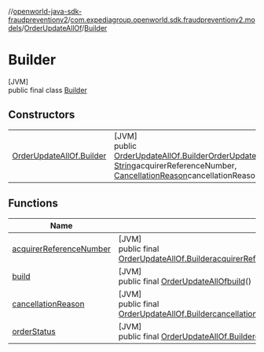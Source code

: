 //[openworld-java-sdk-fraudpreventionv2](../../../../index.md)/[com.expediagroup.openworld.sdk.fraudpreventionv2.models](../../index.md)/[OrderUpdateAllOf](../index.md)/[Builder](index.md)

# Builder

[JVM]\
public final class [Builder](index.md)

## Constructors

| | |
|---|---|
| [OrderUpdateAllOf.Builder](-order-update-all-of.-builder.md) | [JVM]<br>public [OrderUpdateAllOf.Builder](index.md)[OrderUpdateAllOf.Builder](-order-update-all-of.-builder.md)([Status](../../-status/index.md)orderStatus, [String](https://docs.oracle.com/javase/8/docs/api/java/lang/String.html)acquirerReferenceNumber, [CancellationReason](../../-cancellation-reason/index.md)cancellationReason) |

## Functions

| Name | Summary |
|---|---|
| [acquirerReferenceNumber](acquirer-reference-number.md) | [JVM]<br>public final [OrderUpdateAllOf.Builder](index.md)[acquirerReferenceNumber](acquirer-reference-number.md)([String](https://docs.oracle.com/javase/8/docs/api/java/lang/String.html)acquirerReferenceNumber) |
| [build](build.md) | [JVM]<br>public final [OrderUpdateAllOf](../index.md)[build](build.md)() |
| [cancellationReason](cancellation-reason.md) | [JVM]<br>public final [OrderUpdateAllOf.Builder](index.md)[cancellationReason](cancellation-reason.md)([CancellationReason](../../-cancellation-reason/index.md)cancellationReason) |
| [orderStatus](order-status.md) | [JVM]<br>public final [OrderUpdateAllOf.Builder](index.md)[orderStatus](order-status.md)([Status](../../-status/index.md)orderStatus) |
